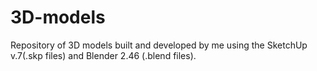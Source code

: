# 3D-models

Repository of 3D models built and developed by me using the SketchUp v.7(.skp files) and Blender 2.46 (.blend files).

